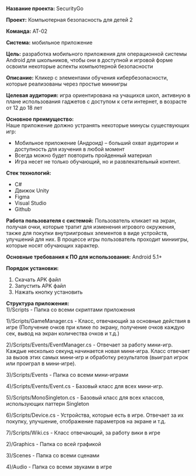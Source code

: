 <b>Название проекта:</b>   SecurityGo

<b>Проект:</b>   Компьютерная безопасность для детей 2

<b>Команда:</b>   АТ-02

<b>Система:</b>   мобильное приложение

<b>Цель:</b>   разработка мобильного приложения для операционной системы Android для школьников, чтобы они в доступной и игровой форме освоили некоторые аспекты компьютерной безопасности

<b>Описание:</b>   Кликер с элементами обучения кибербезопасности, которые реализованы через простые миниигры

<b>Целевая аудитория:</b>   игра ориентирована на учащихся школ, активную в плане использования гаджетов с доступом к сети интернет, в возрасте от 12 до 18 лет

<b>Основное преимущество:</b>   
Наше приложение должно устранять некоторые минусы существующих игр:
- Мобильное приложение (Андроид) – больший охват аудитории и доступность для изучения в любой момент 
- Всегда можно будет повторить пройденный материал 
- Игра несет не только обучающий, но и развлекательный контент.

<b>Стек технологий:</b>  
- C#
- Движок Unity
- Figma
- Visual Studio
- Github

<b>Работа пользователя с системой:</b>   Пользователь кликает на экран, получая очки, которые тратит для изменения игрового окружения, также для покупки внутриигровых элементов в виде устройств, улучшений для них. В процессе игры пользователь проходит миниигры, которые носят обучающих характер.

<b>Основные требования к ПО для использования:</b>   Android 5.1+

<b>Порядок установки:</b>  
1) Скачать APK файл
2) Запустить APK файл
3) Нажать кнопку установить

<b>Структура приложения:</b>  
1)/Scripts - Папка со всеми скриптами приложения

  1)/Scripts/GameManager.cs - Класс, отвечающий за основные действия в игре (Получение очков при клике по экрану, получение очков каждую сек, вывод на экран количества    очков и т.д.)

  2)/Scripts/Events/EventManager.cs - Отвечает за работу мини-игр. Каждые несколько секунд начинается новая мини-игра. Класс отвечает за вызов этих самых мини-игр и обработку результатов (выиграл игрок или проиграл в мини-игре). 

  3)/Scripts/Events - Папка со всеми мини-играми

  4)/Scripts/Events/Event.cs - Базовый класс для всех мини-игр.

  5)/Scripts/MonoSingleton.cs - Базовый класс для всех классов, использующих паттерн Singleton

  6)/Scripts/Device.cs - Устройства, которые есть в игре. Отвечает за их покупку, улучшение, отображение параметров на экране и т.д.
  
  7)/Scripts/Wiki.cs - Класс отвечающий, за работу вики в игре
  
2)/Graphics - Папка со всей графикой

3)/Scenes - Папка со всеми сценами

4)/Audio - Папка со всеми звуками в игре
